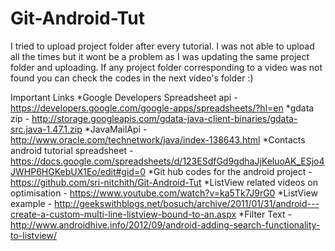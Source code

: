 # Git-Android-Tut
I tried to upload project folder after every tutorial. I was not able to upload all the times but it wont be a problem as I was updating the same project folder and uploading. If any project folder corresponding to a video was not found you can check the codes in the next video's folder :)

Important Links
*Google Developers Spreadsheet api - https://developers.google.com/google-apps/spreadsheets/?hl=en
*gdata zip - http://storage.googleapis.com/gdata-java-client-binaries/gdata-src.java-1.47.1.zip
*JavaMailApi - http://www.oracle.com/technetwork/java/index-138643.html
*Contacts android tutorial spreadsheet - https://docs.google.com/spreadsheets/d/123ESdfGd9gdhaJjKeluoAK_ESjo4JWHP6HGKebUX1Eo/edit#gid=0
*Git hub codes for the android project - https://github.com/sri-nitchith/Git-Android-Tut
*ListView related videos on optimisation - https://www.youtube.com/watch?v=ka5Tk7J9rG0
*ListView example - http://geekswithblogs.net/bosuch/archive/2011/01/31/android---create-a-custom-multi-line-listview-bound-to-an.aspx
*Filter Text - http://www.androidhive.info/2012/09/android-adding-search-functionality-to-listview/
